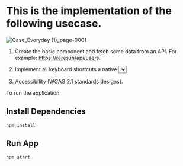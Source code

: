 # This is the implementation of the following usecase. 

![Case_Everyday (1)_page-0001](https://github.com/zulfiqar313/case_everyday/assets/69974518/6dfe66a6-9e67-4450-a3ee-9fe140e93784)

1) Create the basic component and fetch some data from an API. For example: https://reres.in/api/users.

2) Implement all keyboard shortcuts a native <select> support. (Only implemented in the file: src\components\selectedStateComponent\index.js).

3) Accessibility (WCAG 2.1 standards designs).


To run the application: 

## Install Dependencies
```
npm install
```

## Run App
```
npm start
```


